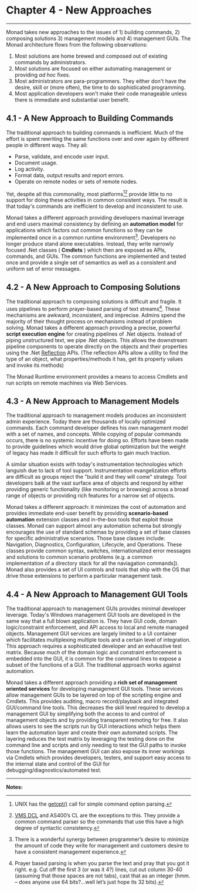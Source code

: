 # Chapter 4 - New Approaches
___
Monad takes new approaches to the issues of 1) building commands, 2) composing solutions 3) management models and 4) management GUIs.  The Monad architecture flows from the following observations:

1.  Most solutions are home brewed and composed out of existing commands by administrators.
2.  Most solutions are focused on either automating management or providing _ad hoc_ fixes.
3.  Most administrators are para-programmers.  They either don't have the desire, skill or (more often), the time to do sophisticated programming.
4.  Most application developers won't make their code manageable unless there is immediate and substantial user benefit.

## 4.1 - A New Approach to Building Commands
The traditional approach to building commands is inefficient.  Much of the effort is spent rewriting the same functions over and over again by different people in different ways.  They all:

   * Parse, validate, and encode user input.
   * Document usage.
   * Log activity.
   * Format data, output results and report errors.
   * Operate on remote nodes or sets of remote nodes.
   
Yet, despite all this commonality, most platforms[^4-1][^4-2] provide little to no support for doing these activities in common consistent ways. The result is that today's commands are inefficient to develop and inconsistent to use.

Monad takes a different approach providing developers maximal leverage and end users maximal consistency by defining an **automation model** for applications which factors out common functions so they can be implemented once in a common runtime environment[^4-3].  Developers no longer produce stand alone executables.  Instead, they write narrowly focused .Net classes ( **Cmdlets** ) which then are exposed as APIs, commands, and GUIs.  The common functions are implemented and tested once and provide a single set of semantics as well as a consistent and uniform set of error messages.

## 4.2 - A New Approach to Composing Solutions
The traditional approach to composing solutions is difficult and fragile.  It uses pipelines to perform prayer-based parsing of text streams[^4-4]. These mechanisms are awkward, inconsistent, and imprecise.  Admins spend the majority of their thought process on mechanisms instead of problem solving.  Monad takes a different approach providing a precise, powerful **script execution engine** for creating pipelines of .Net objects. Instead of piping unstructured text, we pipe .Net objects.  This allows the downstream pipeline components to operate directly on the objects and their properties using the .Net [Reflection](http://msdn.microsoft.com/library/default.asp?url=/library/en-us/cpguide/html/cpconreflectionoverview.asp) APIs.  (The reflection APIs allow a utility to find the type of an object, what properties/methods it has, get its property values and invoke its methods)

The Monad Runtime environment provides a means to access Cmdlets and run scripts on remote machines via Web Services.

## 4.3 - A New Approach to Management Models
The traditional approach to management models produces an inconsistent admin experience.  Today there are thousands of locally optimized commands.  Each command developer defines his own management model with a set of names, and concepts.  While copying of popular commands occurs, there is no systemic incentive for doing so.  Efforts have been made to provide guidelines which would drive global optimization but the weight of legacy has made it difficult for such efforts to gain much traction.

A similar situation exists with today's instrumentation technologies which languish due to lack of tool support.  Instrumentation evangelization efforts are difficult as groups reject the "build it and they will come" strategy.  Tool developers balk at the vast surface area of objects and respond by either providing generic functionality (like monitoring or browsing) across a broad range of objects or providing rich features for a narrow set of objects.

Monad takes a different approach: it minimizes the cost of automation and provides immediate end-user benefit by providing **scenario-based automation** extension classes and in-the-box tools that exploit those classes.  Monad can support almost any automation schema but strongly encourages the use of standard schemas by providing a set of base classes for specific administrative scenarios. Those base classes include: Navigation, Diagnostics, Configuration, Lifecycle,  and Operations.  These classes provide common syntax, switches, internationalized error messages and solutions to common scenario problems (e.g. a common implementation of a directory stack for all the naviagation commands]).  Monad also provides a set of UI controls and tools that ship with the OS that drive those extensions to perform a particular management task.


## 4.4 - A New Approach to Management GUI Tools

The traditional approach to management GUIs provides minimal developer leverage.  Today's Windows management GUI tools are developed in the same way that a full blown application is.  They have GUI code, domain logic/constraint enforcement, and API access to local and remote managed objects.  Management GUI services are largely limited to a UI container which facilitates multiplexing multiple tools and a certain level of integration.  This approach requires a sophisticated developer and an exhaustive test matrix.  Because much of the domain logic and constraint enforcement is embedded into the GUI, it is common for the command lines to expose a subset of the functions of a GUI.  The traditional approach works against automation.

Monad takes a different approach providing a **rich set of management oriented services** for developing management GUI tools.  These services allow management GUIs to be layered on top of the scripting engine and Cmdlets.  This provides auditing, macro record/playback and integrated GUI/command line tools.  This decreases the skill level required to develop a management GUI by simplifying both the access to and control of management objects and by providing transparent remoting for free.  It also allows users to see the scripts run by GUI interactions which helps them learn the automation layer and create their own automated scripts.  The layering reduces the test matrix by leveraging the testing done on the command line and scripts and only needing to test the GUI paths to invoke those functions.  The management GUI can also expose its inner workings via Cmdlets which provides developers, testers, and support easy access to the internal state and control of the GUI for debugging/diagnostics/automated test.

___

**Notes:**
[^4-1]: UNIX has the [getopt()](http://www.gnu.org/software/libc/manual/html_node/Using-Getopt.html) call for simple command option parsing. 

[^4-2]: [VMS DCL](http://h71000.www7.hp.com/doc/732final/9996/9996pro.html) and AS400’s CL are the exceptions to this.  They provide a common command parser so the commands that use this have a high degree of syntactic consistency.

[^4-3]: There is a wonderful synergy between programmer’s desire to minimize the amount of code they write for management and customers desire to have a consistent management experience.

[^4-4]: Prayer based parsing is when you parse the text and pray that you got it right. e.g. Cut off the first 3 (or was it 4?) lines, cut out column 30-40 (assuming that those spaces are not tabs), cast that as an integer (hmm. – does anyone use 64 bits?...well let’s just hope its 32 bits).

